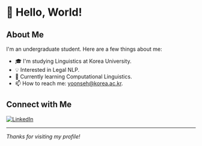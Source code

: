 # 👋 Hello, World!

## About Me

I'm an undergraduate student. Here are a few things about me:

- 🎓 I'm studying Linguistics at Korea University.
- 💡 Interested in Legal NLP.
- 🌱 Currently learning Computational Linguistics.
- 📫 How to reach me: yoonseh@korea.ac.kr.

## Connect with Me

[![LinkedIn](https://img.shields.io/badge/LinkedIn-0077B5?style=for-the-badge&logo=linkedin&logoColor=white)](https://www.linkedin.com/in/sarah-bak-129347307/)

---

*Thanks for visiting my profile!*
